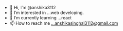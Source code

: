 - 👋 Hi, I’m @anshika3112
- 👀 I’m interested in ...web developing.
- 🌱 I’m currently learning ...react
- 📫 How to reach me ...anshikasinghal3112@gmail.com

<!---
anshika3112/anshika3112 is a ✨ special ✨ repository because its `README.md` (this file) appears on your GitHub profile.
You can click the Preview link to take a look at your changes.
--->
